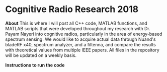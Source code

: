 # Cognitive Radio Research 2018
**About**
This is where I will post all C++ code, MATLAB functions, and MATLAB scripts that were developed throughout my research with Dr. Payam Nayeri into cognitive radios, particularly in the area of energy-based spectrum sensing. We would like to acquire actual data through Nuand's bladeRF x40, spectrum analyzer, and a filtenna, and compare the results with theoretical values from multiple IEEE papers. All files in the repository will be updated on a weekly basis.

**Instructions to run the code**

